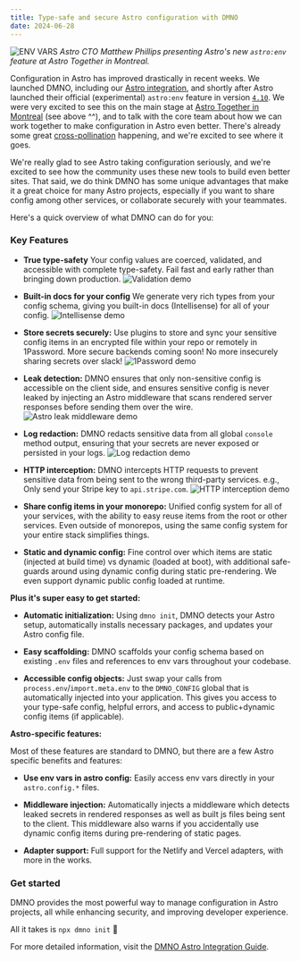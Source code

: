 ```yaml
---
title: Type-safe and secure Astro configuration with DMNO
date: 2024-06-28
---
```


![ENV VARS](https://astro.build/_astro/20240529_AstroConf_Photos_10848.CYftfPu-.webp)
*Astro CTO Matthew Phillips presenting Astro's new `astro:env` feature at Astro Together in Montreal.*

Configuration in Astro has improved drastically in recent weeks. We launched DMNO, including our [Astro integration](/docs/integrations/astro/), and shortly after Astro launched their official (experimental) `astro:env` feature in version [`4.10`](https://astro.build/blog/astro-4100/). We were very excited to see this on the main stage at [Astro Together in Montreal](https://astro.build/blog/astro-together-montreal/) (see above ^^), and to talk with the core team about how we can work together to make configuration in Astro even better. There's already some great [cross-pollination](https://github.com/withastro/roadmap/discussions/956) happening, and we're excited to see where it goes.

We're really glad to see Astro taking configuration seriously, and we're excited to see how the community uses these new tools to build even better sites. That said, we do think DMNO has some unique advantages that make it a great choice for many Astro projects, especially if you want to share config among other services, or collaborate securely with your teammates.

Here's a quick overview of what DMNO can do for you:

### Key Features

- **True type-safety**
Your config values are coerced, validated, and accessible with complete type-safety. Fail fast and early rather than bringing down production.
![Validation demo](@/assets/docs-images/validation-demo.png)

- **Built-in docs for your config**
We generate very rich types from your config schema, giving you built-in docs (Intellisense) for all of your config.
![Intellisense demo](@/assets/docs-images/intellisense-demo.png)

- **Store secrets securely:**
Use plugins to store and sync your sensitive config items in an encrypted file within your repo or remotely in 1Password. More secure backends coming soon! No more insecurely sharing secrets over slack!
![1Password demo](@/assets/docs-images/1pass-demo.png)


- **Leak detection:**
DMNO ensures that only non-sensitive config is accessible on the client side, and ensures sensitive config is never leaked by injecting an Astro middleware that  scans rendered server responses before sending them over the wire.
![Astro leak middleware demo](@/assets/docs-images/astro/leaked-secret-error.png)

- **Log redaction:**
DMNO redacts sensitive data from all global `console` method output, ensuring that your secrets are never exposed or persisted in your logs.
![Log redaction demo](@/assets/docs-images/console-redaction-demo.png)

- **HTTP interception:**
DMNO intercepts HTTP requests to prevent sensitive data from being sent to the wrong third-party services. e.g., Only send your Stripe key to `api.stripe.com`. 
![HTTP interception demo](@/assets/docs-images/interceptor-demo.png)

- **Share config items in your monorepo:**
Unified config system for all of your services, with the ability to easy reuse items from the root or other services. Even outside of monorepos, using the same config system for your entire stack simplifies things.

- **Static and dynamic config:**
Fine control over which items are static (injected at build time) vs dynamic (loaded at boot), with additional safe-guards around using dynamic config during static pre-rendering. We even support dynamic public config loaded at runtime.


**Plus it's super easy to get started:**

- **Automatic initialization:**
Using `dmno init`, DMNO detects your Astro setup, automatically installs necessary packages, and updates your Astro config file. 

- **Easy scaffolding:**
DMNO scaffolds your config schema based on existing `.env` files and references to env vars throughout your codebase.

- **Accessible config objects:**
Just swap your calls from `process.env`/`import.meta.env` to the `DMNO_CONFIG` global that is automatically injected into your application. This gives you access to your type-safe config, helpful errors, and access to public+dynamic config items (if applicable).


**Astro-specific features:**

Most of these features are standard to DMNO, but there are a few Astro specific benefits and features:

- **Use env vars in astro config:**
Easily access env vars directly in your `astro.config.*` files.

- **Middleware injection:**
Automatically injects a middleware which detects leaked secrets in rendered responses as well as built js files being sent to the client. This middleware also warns if you accidentally use dynamic config items during pre-rendering of static pages.

- **Adapter support:**
Full support for the Netlify and Vercel adapters, with more in the works.

### Get started

DMNO provides the most powerful way to manage configuration in Astro projects, all while enhancing security, and improving developer experience. 

All it takes is `npx dmno init` 🎉

For more detailed information, visit the [DMNO Astro Integration Guide](https://dmno.dev/docs/integrations/astro/).
